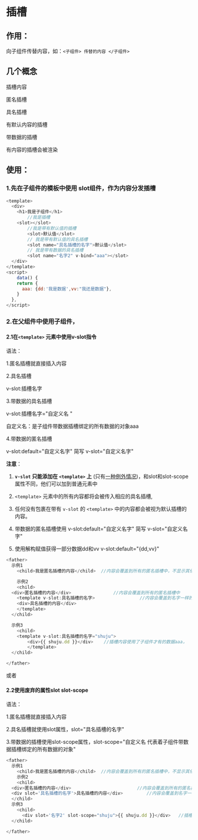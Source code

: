 # 插槽

## 作用：

向子组件传替内容，如：`<子组件> 传替的内容 </子组件>`

## 几个概念

插槽内容

匿名插槽

具名插槽

有默认内容的插槽

带数据的插槽

有内容的插槽会被渲染

## 使用：

### 1.先在子组件的模板中使用 slot组件，作为内容分发插槽

~~~js
<template>
  <div>
    <h1>我是子组件</h1>
		//我是插槽
    <slot></slot>
		//我是带有默认值的插槽
		<slot>默认值</slot>
		// 我是带有默认值的具名插槽
		<slot name="具名插槽的名字">默认值</slot>
		// 我是带有数据的具名插槽
		<slot name="名字2" v-bind="aaa"></slot>
  </div>
</template>
<script>
	data() {
  	return {
      aaa: {dd:'我是数据',vv:"我还是数据"},
    }
  },  
</script>
~~~

### 2.在父组件中使用子组件，

#### 2.1在`<template>` 元素中使用v-slot指令

语法：

1.匿名插槽就直接插入内容

2.具名插槽

v-slot:插槽名字 

3.带数据的具名插槽 

v-slot:插槽名字="自定义名 "   

 自定义名：是子组件带数据插槽绑定的所有数据的对象aaa

4.带数据的匿名插槽

 v-slot:default="自定义名字"  简写 v-slot="自定义名字"

**注意**：

1. **`v-slot` 只能添加在 `<template>` 上** (只有[一种例外情况](https://cn.vuejs.org/v2/guide/components-slots.html#独占默认插槽的缩写语法))，和slot和slot-scope属性不同，他们可以加到普通元素中

2. `<template>` 元素中的所有内容都将会被传入相应的具名插槽,
3. 任何没有包裹在带有 `v-slot` 的 `<template>` 中的内容都会被视为默认插槽的内容。
4. 带数据的匿名插槽使用    v-slot:default="自定义名字"  简写 v-slot="自定义名字"
5. 使用解构赋值获得一部分数据dd和vv  v-slot:default="{dd,vv}" 

~~~js
<father>
  示例1
	<child>我是匿名插槽的内容</child>  //内容会覆盖到所有的匿名插槽中，不显示其他没有内容的插槽

	示例2
	<child>
  <div>匿名插槽的内容</div>                //内容会覆盖到所有的匿名插槽中
	<template v-slot:具名插槽的名字>				  //内容会覆盖到名字一样的具名插槽中
    <div>具名插槽的内容</div> 
	</template>            		
  </child>

  示例3
	<child>
    <template v-slot:具名插槽的名字="shuju">	
	  	<div>{{ shuju.dd }}</div>	 //插槽内容使用了子组件才有的数据aaa，
		</template>  
  </child>

</father>
~~~



或者

#### 2.2使用废弃的属性slot slot-scope

语法：

1.匿名插槽就直接插入内容

2.具名插槽就使用slot属性，slot="具名插槽的名字"

3.带数据的插槽使用slot-scope属性，slot-scope="自定义名  代表着子组件带数据插槽绑定的所有数据的对象"

~~~js
<father>
  示例1
	<child>我是匿名插槽的内容</child>  //内容会覆盖到所有的匿名插槽中，不显示其他没有内容的插槽
	示例2
	<child>
  <div>匿名插槽的内容</div>                         //内容会覆盖到所有的匿名插槽中
  <div slot='具名插槽的名字'>具名插槽的内容</div>			//内容会覆盖到名字一样的具名插槽中
  </child>
  示例3
	<child>
	  <div slot='名字2' slot-scope="shuju">{{ shuju.dd }}</div>	//插槽内容使用了子组件才有的数据aaa，
  </child>

</father>
~~~

